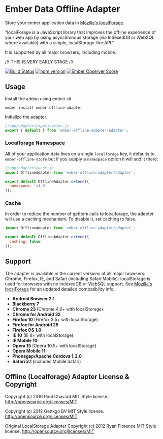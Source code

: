 Ember Data Offline Adapter
================================

Store your ember application data in [Mozilla's localForage](https://github.com/mozilla/localForage).

"localForage is a JavaScript library that improves the offline experience of your web app by using asynchronous storage (via IndexedDB or WebSQL where available) with a simple, localStorage-like API."

It is supported by all major browsers, including mobile.

/!\ THIS IS VERY EARLY STAGE /!\

[![Build Status](https://travis-ci.org/tchak/ember-offline-adapter.png?branch=master)](https://travis-ci.org/tchak/ember-offline-adapter)
[![npm version](https://badge.fury.io/js/ember-offline-adapter.svg)](http://badge.fury.io/js/ember-offline-adapter)
[![Ember Observer Score](http://emberobserver.com/badges/ember-offline-adapter.svg)](http://emberobserver.com/addons/ember-offline-adapter)

Usage
-----

Install the addon using ember cli

```
ember install ember-offline-adapter
```

Initialize the adapter.

```js
//app/adapters/application.js
export { default } from 'ember-offline-adapter/adapter';
```

### Localforage Namespace

All of your application data lives on a single `localforage` key, it defaults to `ember-offline-store` but if you supply a `namespace` option it will add it there:

```js
//app/adapters/user.js
import OfflineAdapter from 'ember-offline-adapter/adapter';

export default OfflineAdapter.extend({
  namespace: 'v1.0'
});
```

### Cache

In order to reduce the number of getItem calls to localforage, the adapter will use a caching mechanism. To disable it, set caching to false.

```js
import OfflineAdapter from 'ember-offline-adapter/adapter';

export default OfflineAdapter.extend({
  caching: false
});
```

Support
----

The adapter is available in the current versions of all major browsers: Chrome, Firefox, IE, and Safari (including Safari Mobile). localStorage is used for browsers with no IndexedDB or WebSQL support. See [Mozilla's localForage](https://github.com/mozilla/localForage) for an updated detailed compatibility info.

* **Android Browser 2.1**
* **Blackberry 7**
* **Chrome 23** (Chrome 4.0+ with localStorage)
* **Chrome for Android 32**
* **Firefox 10** (Firefox 3.5+ with localStorage)
* **Firefox for Android 25**
* **Firefox OS 1.0**
* **IE 10** (IE 8+ with localStorage)
* **IE Mobile 10**
* **Opera 15** (Opera 10.5+ with localStorage)
* **Opera Mobile 11**
* **Phonegap/Apache Cordova 1.2.0**
* **Safari 3.1** (includes Mobile Safari)

Offline (Localforage) Adapter License & Copyright
--------------------------------------------------

Copyright (c) 2016 Paul Chavard
MIT Style license. http://opensource.org/licenses/MIT

Copyright (c) 2012 Genkgo BV
MIT Style license. http://opensource.org/licenses/MIT

Original LocalStorage Adapter
Copyright (c) 2012 Ryan Florence
MIT Style license. http://opensource.org/licenses/MIT
